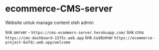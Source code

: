# ecommerce-CMS-server
Website untuk manage content oleh admin

link server - `https://cms-ecommers-server.herokuapp.com/`
link cms      `https://cms-dashboard-1575c.web.app`
link customer `https://ecommerce-project-6a7dc.web.app/welcome`